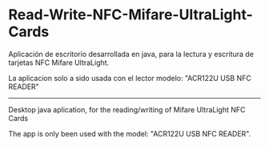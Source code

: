 # Read-Write-NFC-Mifare-UltraLight-Cards

Aplicación de escritorio desarrollada en java, para la lectura y escritura de tarjetas NFC Mifare UltraLight.

La aplicacion solo a sido usada con el lector modelo: "ACR122U USB NFC READER"

----------------------------------------------------------------------------------------

Desktop java aplication, for the reading/writing of Mifare UltraLight NFC Cards

The app is only been used with the model: "ACR122U USB NFC READER".
